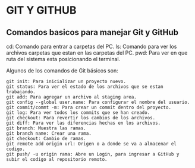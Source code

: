 # GIT Y GITHUB
## Comandos basicos para manejar Git y GitHub

cd: Comando para entrar a carpetas del PC. 
ls: Comando para ver los archivos  carpetas que estan en las carpetas del PC.
pwd: Para ver en que ruta del sistema esta posicionando el terminal.

Algunos de los comandos de Git básicos son:
```
git init: Para inicializar un proyecto nuevo.
git status: Para ver el estado de los archivos que se estan trabajando.
git add: Para agregar un archivo al staging area.
git config --global user.name: Para configurar el nombre del usuario.
git commit/commt -m: Para crear un commit dentro del proyecto.
git log: Para ver todos los commits que se han creado.
git checkout: Para revertir los cambios de los archivos.
git diff: Para ver las diferencias hechas en los archivos.
git branch: Muestra las ramas.
git branch name: Crear una rama.
git checkout: Cambio de ramas.
git remote add origin url: Origen o a donde se va a almacenar el codigo.
git push/ -u origin rama: Abre un Login, para ingresar a GitHub y subir el codigo al repositorio remoto.
```
